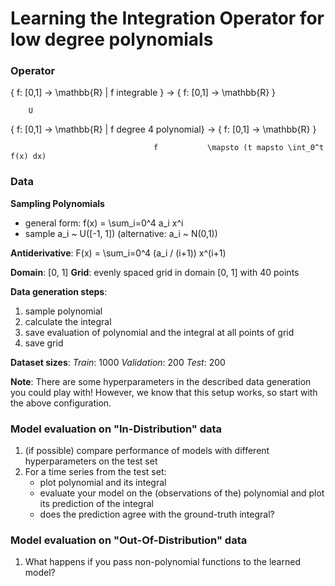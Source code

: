 # Learning the Integration Operator for low degree polynomials
### Operator
{ f: [0,1] -> \mathbb{R} | f integrable } -> { f: [0,1] -> \mathbb{R} }

        U

{ f: [0,1] -> \mathbb{R} | f degree 4 polynomial} -> { f: [0,1] -> \mathbb{R} }

                                    f           \mapsto (t mapsto \int_0^t f(x) dx) 



### Data
**Sampling Polynomials**
- general form: f(x) = \sum_i=0^4 a_i x^i
- sample a_i ~ U([-1, 1]) (alternative: a_i ~ N(0,1))

**Antiderivative**: F(x) = \sum_i=0^4 (a_i / (i+1)) x^(i+1)

**Domain**: [0, 1]
**Grid**: evenly spaced grid in domain [0, 1] with 40 points

**Data generation steps**:
1. sample polynomial
2. calculate the integral
3. save evaluation of polynomial and the integral at all points of grid
4. save grid

**Dataset sizes**: 
*Train*: 1000
*Validation*: 200
*Test*: 200

**Note**: 
There are some hyperparameters in the described data generation you could play with! 
However, we know that this setup works, so start with the above configuration.

### Model evaluation on "In-Distribution" data
1. (if possible) compare performance of models with different hyperparameters on the test set
2. For a time series from the test set: 
    - plot polynomial and its integral 
    - evaluate your model on the (observations of the) polynomial and plot its prediction of the integral
    - does the prediction agree with the ground-truth integral?


### Model evaluation on "Out-Of-Distribution" data
1. What happens if you pass non-polynomial functions to the learned model?